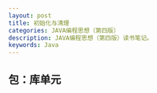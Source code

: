 ```yaml
---
layout: post
title: 初始化与清理
categories: JAVA编程思想（第四版）
description: JAVA编程思想（第四版）读书笔记。
keywords: Java 
---
```


## 包：库单元
